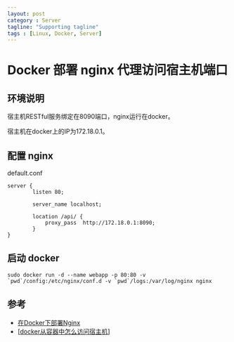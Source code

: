 ```yaml
---
layout: post
category : Server
tagline: "Supporting tagline"
tags : [Linux, Docker, Server]
---
```




# Docker 部署 nginx 代理访问宿主机端口



## 环境说明

宿主机RESTful服务绑定在8090端口，nginx运行在docker。

宿主机在docker上的IP为172.18.0.1。

## 配置 nginx

default.conf

```nginx
server {
        listen 80;

        server_name localhost;

        location /api/ {
            proxy_pass  http://172.18.0.1:8090;
        }
}
```

## 启动 docker

```
sudo docker run -d --name webapp -p 80:80 -v `pwd`/config:/etc/nginx/conf.d -v `pwd`/logs:/var/log/nginx nginx
```



## 参考

- [在Docker下部署Nginx](http://blog.shiqichan.com/Deploying-Nginx-with-Docker/)
- [[docker从容器中怎么访问宿主机](http://blog.csdn.net/ownfire/article/details/48006893)]



